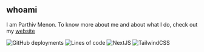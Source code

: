 ## whoami

I am Parthiv Menon. To know more about me and about what I do, check out my [website](https://parthivmenon.com)

![GitHub deployments](https://img.shields.io/github/deployments/parthiv-m/whoami/production?label=deployment&style=for-the-badge)
![Lines of code](https://img.shields.io/tokei/lines/github/parthiv-m/whoami?style=for-the-badge&color=red)
![NextJS](https://img.shields.io/static/v1?label=&message=NextJS&color=blueviolet&style=for-the-badge)
![TailwindCSS](https://img.shields.io/static/v1?label=&message=NextJS&color=blue&style=for-the-badge)